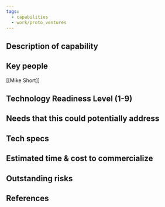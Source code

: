 ```yaml
---
tags:
  - capabilities
  - work/proto_ventures
---
```


## Description of capability


## Key people
[[Mike Short]]

## Technology Readiness Level (1-9)


## Needs that this could potentially address


## Tech specs


## Estimated time & cost to commercialize


## Outstanding risks


## References